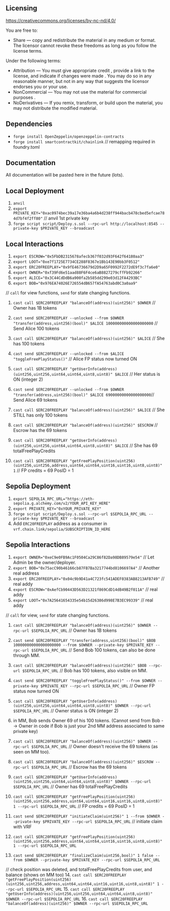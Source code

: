 ## Licensing 
https://creativecommons.org/licenses/by-nc-nd/4.0/

You are free to:
* Share — copy and redistribute the material in any medium or format. The licensor cannot revoke these freedoms as long as you follow the license terms.

Under the following terms:
* Attribution — You must give appropriate credit , provide a link to the license, and indicate if changes were made . You may do so in any reasonable manner, but not in any way that suggests the licensor endorses you or your use.
* NonCommercial — You may not use the material for commercial purposes .
* NoDerivatives — If you remix, transform, or build upon the material, you may not distribute the modified material.

## Dependencies
* `forge install OpenZeppelin/openzeppelin-contracts`
* `forge install smartcontractkit/chainlink` // remapping required in foundry.toml

## Documentation
All documentation will be pasted here in the future (lots).

## Local Deployment
1. `anvil`
2. `export PRIVATE_KEY="0xac0974bec39a17e36ba4a6b4d238ff944bacb478cbed5efcae784d7bf4f2ff80"` // anvil 1st private key
3. `forge script script/Deploy.s.sol --rpc-url http://localhost:8545 --private-key $PRIVATE_KEY --broadcast`

## Local Interactions
1. `export ESCROW="0x5FbDB2315678afecb367f032d93F642f64180aa3"`
2. `export LOOT="0xe7f1725E7734CE288F8367e1Bb143E90bb3F0512"`
3. `export ERC20FREEPLAY="0x9fE46736679d2D9a65F0992F2272dE9f3c7fa6e0"`
4. `export OWNER="0xf39Fd6e51aad88F6F4ce6aB8827279cffFb92266"`
5. `export ALICE="0x3C44CdDdB6a900fa2b585dd299e03d12FA4293BC"`
6. `export BOB="0x976EA74026E726554dB657fA54763abd0C3a0aa9"`

// `call` for view functions, `send` for state changing functions.

1. `cast call $ERC20FREEPLAY "balanceOf(address)(uint256)" $OWNER` // Owner has 1B tokens
2. `cast send $ERC20FREEPLAY --unlocked --from $OWNER "transfer(address,uint256)(bool)" $ALICE 100000000000000000000` // Send Alice 100 tokens
3. `cast call $ERC20FREEPLAY "balanceOf(address)(uint256)" $ALICE` // She has 100 tokens

4. `cast send $ERC20FREEPLAY --unlocked --from $ALICE "toggleFreePlayStatus()"` // Alice FP status now turned ON
5. `cast call $ERC20FREEPLAY "getUserInfo(address)(uint256,uint256,uint64,uint64,uint8,uint8)" $ALICE` // Her status is ON (integer 2)

6. `cast send $ERC20FREEPLAY --unlocked --from $OWNER "transfer(address,uint256)(bool)" $ALICE 69000000000000000000`// Send Alice 69 tokens
7. `cast call $ERC20FREEPLAY "balanceOf(address)(uint256)" $ALICE` // She STILL has only 100 tokens
8. `cast call $ERC20FREEPLAY "balanceOf(address)(uint256)" $ESCROW` // Escrow has the 69 tokens
9. `cast call $ERC20FREEPLAY "getUserInfo(address)(uint256,uint256,uint64,uint64,uint8,uint8)" $ALICE` // She has 69 totalFreePlayCredits
10. `cast call $ERC20FREEPLAY "getFreePlayPosition(uint256)(uint256,uint256,address,uint64,uint64,uint16,uint16,uint8,uint8)" 1` // FP credits = 69 PosID = 1


## Sepolia Deployment
1. `export SEPOLIA_RPC_URL="https://eth-sepolia.g.alchemy.com/v2/YOUR_API_KEY_HERE"`
2. `export PRIVATE_KEY="0xYOUR_PRIVATE_KEY"`
3. `forge script script/Deploy.s.sol --rpc-url $SEPOLIA_RPC_URL --private-key $PRIVATE_KEY --broadcast`
4. Add `ERC20FREEPLAY` address as a consumer in `vrf.chain.link/sepolia/SUBSCRIPTION_ID_HERE`

## Sepolia Interactions
1. `export OWNER="0xeC9e0FB9Ac1F0504Ca29C86f82Da98DB89579e54"` // Let Admin be the owner/deployer.
2. `export BOB="0x75acC90b46166cb87FB7Ba3217744bd8106697A4"` // Another real address
3. `export ERC20FREEPLAY="0x04c9b9D41a4C723fc541ADEF0383AB8213AFB749"` // real addy
4. `export ESCROW="0xAefCb90443D563D21321f869CdD14dB49B2f011A"` // real addy
5. `export LOOT="0x7A25641654335e54b15d26386d998E7B3EC99339"` // real addy

// `call` for view, `send` for state changing functions.

1. `cast call $ERC20FREEPLAY "balanceOf(address)(uint256)" $OWNER --rpc-url $SEPOLIA_RPC_URL` // Owner has 1B tokens
2. `cast send $ERC20FREEPLAY "transfer(address,uint256)(bool)" $BOB 100000000000000000000 --from $OWNER --private-key $PRIVATE_KEY --rpc-url $SEPOLIA_RPC_URL` // Send Bob 100 tokens, can also be done through MM.
3. `cast call $ERC20FREEPLAY "balanceOf(address)(uint256)" $BOB --rpc-url $SEPOLIA_RPC_URL` // Bob has 100 tokens, also visible on MM.
4. `cast send $ERC20FREEPLAY "toggleFreePlayStatus()" --from $OWNER --private-key $PRIVATE_KEY --rpc-url $SEPOLIA_RPC_URL` // Owner FP status now turned ON
5. `cast call $ERC20FREEPLAY "getUserInfo(address)(uint256,uint256,uint64,uint64,uint8,uint8)" $OWNER --rpc-url $SEPOLIA_RPC_URL` // Owner status is ON (integer 2)
6. in MM, Bob sends Owner 69 of his 100 tokens. (Cannot send from Bob --> Owner in code if Bob is just your 2nd MM address associated to same private key)
7. `cast call $ERC20FREEPLAY "balanceOf(address)(uint256)" $OWNER --rpc-url $SEPOLIA_RPC_URL` // Owner doesn't receive the 69 tokens (as seen on MM too).
8. `cast call $ERC20FREEPLAY "balanceOf(address)(uint256)" $ESCROW --rpc-url $SEPOLIA_RPC_URL` // Escrow has the 69 tokens
9. `cast call $ERC20FREEPLAY "getUserInfo(address)(uint256,uint256,uint64,uint64,uint8,uint8)" $OWNER --rpc-url $SEPOLIA_RPC_URL` // Owner has 69 totalFreePlayCredits
10. `cast call $ERC20FREEPLAY "getFreePlayPosition(uint256)(uint256,uint256,address,uint64,uint64,uint16,uint16,uint8,uint8)" 1 --rpc-url $SEPOLIA_RPC_URL` // FP credits = 69 PosID = 1

11. `cast send $ERC20FREEPLAY "initiateClaim(uint256)" 1 --from $OWNER --private-key $PRIVATE_KEY --rpc-url $SEPOLIA_RPC_URL` // initiate claim with VRF

12. `cast call $ERC20FREEPLAY "getFreePlayPosition(uint256)(uint256,uint256,address,uint64,uint64,uint16,uint16,uint8,uint8)" 1 --rpc-url $SEPOLIA_RPC_URL`
13. `cast send $ERC20FREEPLAY "finalizeClaim(uint256,bool)" 1 false --from $OWNER --private-key $PRIVATE_KEY --rpc-url $SEPOLIA_RPC_URL`

// check position was deleted, and totalFreePlayCredits from user, and balance (shows on MM too)
14. `cast call $ERC20FREEPLAY "getFreePlayPosition(uint256)(uint256,uint256,address,uint64,uint64,uint16,uint16,uint8,uint8)" 1 --rpc-url $SEPOLIA_RPC_URL`
15. `cast call $ERC20FREEPLAY "getUserInfo(address)(uint256,uint256,uint64,uint64,uint8,uint8)" $OWNER --rpc-url $SEPOLIA_RPC_URL`
16. `cast call $ERC20FREEPLAY "balanceOf(address)(uint256)" $OWNER --rpc-url $SEPOLIA_RPC_URL`